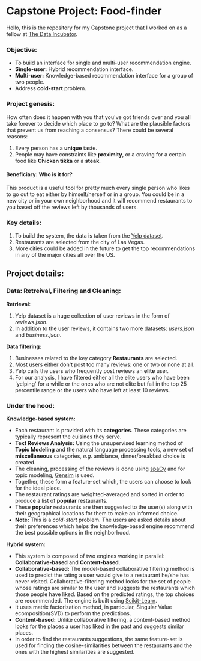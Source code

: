 # Capstone Project: Food-finder

Hello, this is the repository for my Capstone project that I worked on as a fellow at [The Data Incubator](https://www.thedataincubator.com/).



### Objective:
* To build an interface for single and multi-user recommendation engine.
* **Single-user:** Hybrid recommendation interface.
* **Multi-user:** Knowledge-based recommendation interface for a group of two people.
* Address **cold-start** problem.


### Project genesis:
How often does it happen with you that you've got friends over and you all take forever to decide which place to go to? What are the plausible factors that prevent us from reaching a consensus? There could be several reasons: 
1. Every person has a **unique** taste.
2. People may have constraints like **proximity**, or a craving for a certain food like **Chicken tikka** or a **steak**.
 


#### Beneficiary: Who is it for?
This product is a useful tool for pretty much every single person who likes to go out to eat either by himself/herself or in a group.
You could be in a new city or in your own neighborhood and it will recommend restaurants to you based off the reviews left by thousands of users.

### Key details:

1. To build the system, the data is taken from the [Yelp dataset](https://www.yelp.com/dataset).
3. Restaurants are selected from the city of Las Vegas.
4. More cities could be added in the future to get the top recommendations in any of the major cities all over the US. 


## Project details:

### Data: Retreival, Filtering and Cleaning:

**Retrieval:**
1. Yelp dataset is a huge collection of user reviews in the form of *reviews.json*.
2. In addition to the user reviews, it contains two more datasets: *users.json* and *business.json*.

**Data filtering:**
1. Businesses related to the key category **Restaurants** are selected.
2. Most users either don't post too many reviews: one or two or none at all.
3. Yelp calls the users who frequently post reviews an **elite** user.
4. For our analysis, I have filtered either all the elite users who have been 'yelping' for a while or the ones who are not elite but fall in the top 25 percentile range or the users who have left at least 10 reviews.



### Under the hood:
**Knowledge-based system:**
* Each restaurant is provided with its **categories**. These categories are typically represent the cuisines they serve.
* **Text Reviews Analysis:** Using the unsupervised learning method of **Topic Modeling** and the natural language processing tools, a new set of **miscellaneous** categories, *e.g.* ambiance, dinner/breakfast choice is created. 
* The cleaning, processing of the reviews is done using [spaCy](https://spacy.io/) and for topic modeling, [Gensim](https://pypi.org/project/gensim/) is used.
* Together, these form a feature-set which, the users can choose to look for the ideal place. 
* The restaurant ratings are weighted-averaged and sorted in order to produce a list of **popular** restaurants.
* These **popular** restaurants are then suggested to the user(s) along with their geographical locations for them to make an informed choice.
* **Note:** This is a *cold-start* problem. The users are asked details about their preferences which helps the knowledge-based engine recommend the best possible options in the neighborhood. 

**Hybrid system:**
* This system is composed of two engines working in parallel: **Collaborative-based** and **Content-based**.
* **Collaborative-based:** The model-based collaborative filtering method is used to predict the rating a user would give to a restaurant he/she has never visited. Collaborative-filtering method looks for the set of people whose ratings are similar to the user and suggests the restaurants which those people have liked. Based on the predicted ratings, the top choices are recommended. The engine is built using [Scikit-Learn](http://surpriselib.com/).
* It uses matrix factorization method, in particular, Singular Value ecomposition(SVD) to perform the predictions.
* **Content-based:** Unlike collaborative filtering, a content-based method looks for the places a user has liked in the past and suggests similar places. 
* In order to find the restaurants suggestions, the same feature-set is used for finding the cosine-similarities between the restaurants and the ones with the highest similarities are suggested. 









